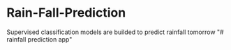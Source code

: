 # Rain-Fall-Prediction
Supervised classification models are builded to predict rainfall tomorrow
"# rainfall prediction app" 
